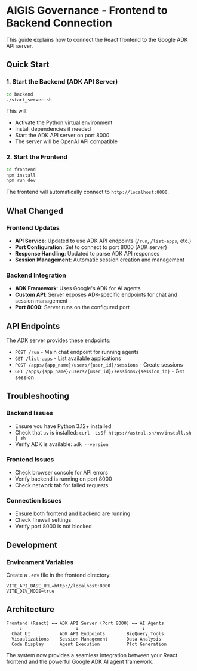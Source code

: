 # AIGIS Governance - Frontend to Backend Connection

This guide explains how to connect the React frontend to the Google ADK API server.

## Quick Start

### 1. Start the Backend (ADK API Server)

```bash
cd backend
./start_server.sh
```

This will:
- Activate the Python virtual environment
- Install dependencies if needed
- Start the ADK API server on port 8000
- The server will be OpenAI API compatible

### 2. Start the Frontend

```bash
cd frontend
npm install
npm run dev
```

The frontend will automatically connect to `http://localhost:8000`.

## What Changed

### Frontend Updates
- **API Service**: Updated to use ADK API endpoints (`/run`, `/list-apps`, etc.)
- **Port Configuration**: Set to connect to port 8000 (ADK server)
- **Response Handling**: Updated to parse ADK API responses
- **Session Management**: Automatic session creation and management

### Backend Integration
- **ADK Framework**: Uses Google's ADK for AI agents
- **Custom API**: Server exposes ADK-specific endpoints for chat and session management
- **Port 8000**: Server runs on the configured port

## API Endpoints

The ADK server provides these endpoints:

- `POST /run` - Main chat endpoint for running agents
- `GET /list-apps` - List available applications
- `POST /apps/{app_name}/users/{user_id}/sessions` - Create sessions
- `GET /apps/{app_name}/users/{user_id}/sessions/{session_id}` - Get session

## Troubleshooting

### Backend Issues
- Ensure you have Python 3.12+ installed
- Check that `uv` is installed: `curl -LsSf https://astral.sh/uv/install.sh | sh`
- Verify ADK is available: `adk --version`

### Frontend Issues
- Check browser console for API errors
- Verify backend is running on port 8000
- Check network tab for failed requests

### Connection Issues
- Ensure both frontend and backend are running
- Check firewall settings
- Verify port 8000 is not blocked

## Development



### Environment Variables
Create a `.env` file in the frontend directory:

```env
VITE_API_BASE_URL=http://localhost:8000
VITE_DEV_MODE=true
```

## Architecture

```
Frontend (React) ←→ ADK API Server (Port 8000) ←→ AI Agents
     ↓                    ↓                        ↓
  Chat UI           ADK API Endpoints        BigQuery Tools
  Visualizations    Session Management       Data Analysis
  Code Display      Agent Execution          Plot Generation
```

The system now provides a seamless integration between your React frontend and the powerful Google ADK AI agent framework.
